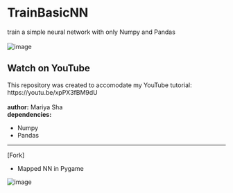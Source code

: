 # TrainBasicNN
train a simple neural network with only Numpy and Pandas
<br>
<br>
![image](https://user-images.githubusercontent.com/109345462/219877538-c1f9275f-712b-4575-b59e-939366020003.png)
<br>
<h2>Watch on YouTube</h2>
This repository was created to accomodate my YouTube tutorial:
<br>
https://youtu.be/xpPX3fBM9dU
<br>
<br>
<b>author:</b> Mariya Sha
<br>
<b>dependencies: </b>

- Numpy
- Pandas
____

[Fork]
* Mapped NN in Pygame

![image](https://user-images.githubusercontent.com/109345462/219775815-c675f7e4-7f01-4fae-bfa9-29028cba5745.png)

